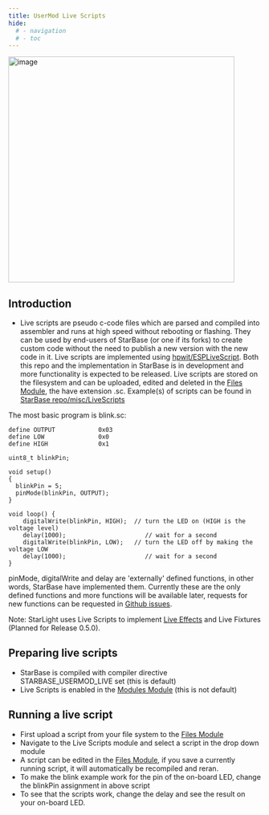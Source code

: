 ```yaml
---
title: UserMod Live Scripts
hide:
  # - navigation
  # - toc
---
```


<img width="450" alt="image" src="https://github.com/user-attachments/assets/9d26c8d3-edbd-44d2-b3a2-26c7ff5ce579">

## Introduction

* Live scripts are pseudo c-code files which are parsed and compiled into assembler and runs at high speed without rebooting or flashing. They can be used by end-users of StarBase (or one if its forks) to create custom code without the need to publish a new version with the new code in it.
Live scripts are implemented using [hpwit/ESPLiveScript](https://github.com/hpwit/ESPLiveScript/tree/v2.8). Both this repo and the implementation in StarBase is in development and more functionality is expected to be released.
Live scripts are stored on the filesystem and can be uploaded, edited and deleted in the [Files Module](/StarDocs/SysMod/SysModFiles), the have extension .sc.
Example(s) of scripts can be found in [StarBase repo/misc/LiveScripts](https://github.com/ewowi/StarBase/tree/main/misc/LiveScripts)

The most basic program is blink.sc: 

```
define OUTPUT            0x03 
define LOW               0x0
define HIGH              0x1

uint8_t blinkPin;

void setup()
{
  blinkPin = 5;
  pinMode(blinkPin, OUTPUT);
}

void loop() {
    digitalWrite(blinkPin, HIGH);  // turn the LED on (HIGH is the voltage level)
    delay(1000);                      // wait for a second
    digitalWrite(blinkPin, LOW);   // turn the LED off by making the voltage LOW
    delay(1000);                      // wait for a second
}
```

pinMode, digitalWrite and delay are 'externally' defined functions, in other words, StarBase have implemented them. Currently these are the only defined functions and more functions will be available later, requests for new functions can be requested in [Github issues](https://github.com/ewowi/StarBase/issues).

Note: StarLight uses Live Scripts to implement [Live Effects](/StarDocs/StarLight/LiveEffects/) and Live Fixtures (Planned for Release 0.5.0).

## Preparing  live scripts
* StarBase is compiled with compiler directive STARBASE_USERMOD_LIVE set (this is default)
* Live Scripts is enabled in the [Modules Module](/StarDocs/SysMod/SysModModules) (this is not default)

## Running a live script

* First upload a script from your file system to the [Files Module](/StarDocs/SysMod/SysModFiles)
* Navigate to the Live Scripts module and select a script in the drop down module
* A script can be edited in the [Files Module](/StarDocs/SysMod/SysModFiles), if you save a currently running script, it will automatically be recompiled and reran.
* To make the blink example work for the pin of the on-board LED, change the blinkPin assignment in above script
* To see that the scripts work, change the delay and see the result on your on-board LED.